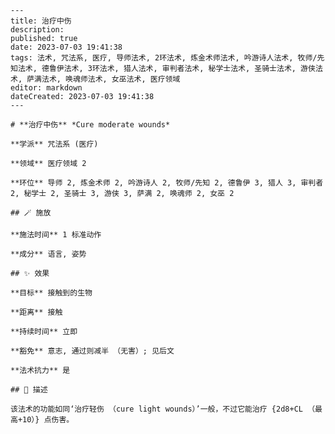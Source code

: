 
    ---
    title: 治疗中伤
    description: 
    published: true
    date: 2023-07-03 19:41:38
    tags: 法术, 咒法系, 医疗, 导师法术, 2环法术, 炼金术师法术, 吟游诗人法术, 牧师/先知法术, 德鲁伊法术, 3环法术, 猎人法术, 审判者法术, 秘学士法术, 圣骑士法术, 游侠法术, 萨满法术, 唤魂师法术, 女巫法术, 医疗领域
    editor: markdown
    dateCreated: 2023-07-03 19:41:38
    ---

    # **治疗中伤** *Cure moderate wounds*

    **学派** 咒法系 (医疗) 

    **领域** 医疗领域 2

    **环位** 导师 2, 炼金术师 2, 吟游诗人 2, 牧师/先知 2, 德鲁伊 3, 猎人 3, 审判者 2, 秘学士 2, 圣骑士 3, 游侠 3, 萨满 2, 唤魂师 2, 女巫 2

    ## 🪄 施放

    **施法时间** 1 标准动作

    **成分** 语言, 姿势

    ## ✨ 效果 

    **目标** 接触到的生物 

    **距离** 接触  

    **持续时间** 立即 

    **豁免** 意志, 通过则减半 （无害）; 见后文

    **法术抗力** 是

    ## 📖 描述

    该法术的功能如同‘治疗轻伤 （cure light wounds）’一般，不过它能治疗 {2d8+CL （最高+10）} 点伤害。
    